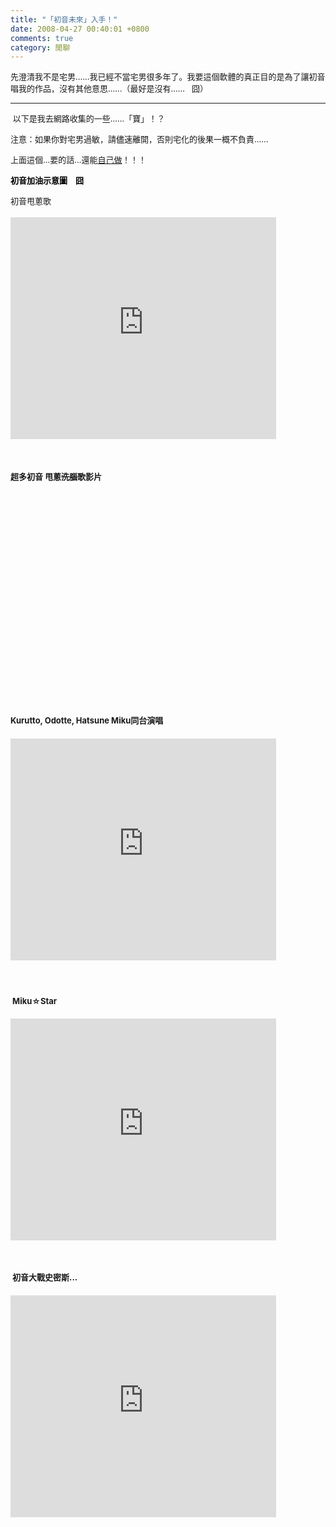 ```yaml
---
title: "「初音未來」入手！"
date: 2008-04-27 00:40:01 +0800
comments: true
category: 閒聊
---
```

<p><font size="2"><span>先澄清我不是宅男......我已經不當宅男很多年了。我要這個軟體的真正目的是為了讓初音唱我的作品，沒有其他意思......（最好是沒有......   囧）</span></font></p><font size="2"><hr /></font><p><font size="2"> 以下是我去網路收集的一些......「寶」！？</font></p><p><font size="2">注意：如果你對宅男過敏，請儘速離開，否則宅化的後果一概不負責......</font></p><p><a title="miku4.jpg" href="http://yi-fan.no-ip.org/wordpress/wp-content/uploads/2007/11/miku4.jpg" rel="lightbox"><font size="2"></font></a></p><p><span style="FONT-SIZE: 1.2em"><font size="2">上面這個…要的話…還能</font><a class="external" href="http://cafetera.blog114.fc2.com/blog-entry-24.html"><font size="2">自己做</font></a><font size="2">！！！</font></span></p><span style="FONT-SIZE: 1.2em"></span><p><span style="FONT-SIZE: 1.2em"><a title="1011114d87661c286760fdb90620e33cb72.jpg" href="http://yi-fan.no-ip.org/wordpress/wp-content/uploads/2007/11/1011114d87661c286760fdb90620e33cb72.jpg" rel="lightbox"><font size="2"></font></a></span><span style="FONT-SIZE: 1.2em; COLOR: #ffffff"><span style="COLOR: #000000"><strong></strong></span></span></p><p><span style="FONT-SIZE: 1.2em; COLOR: #ffffff"><span style="COLOR: #000000"><strong><font size="2">初音加油示意圖　囧</font></strong></span></span></p><p><font size="2"></font></p><p><font size="2">初音甩蔥歌</font></p><p><span style="FONT-SIZE: 1.2em"><strong><font size="2"></font></strong></span></p><span style="FONT-SIZE: 1.2em"><strong><p><font size="2"><embed src="http://www.youtube.com/v/kbbA9BhCTko&hl=en" width="425" height="355" type="application/x-shockwave-flash" wmode="transparent"></embed></embed /></embed /></embed /></embed /></embed /></embed /></embed /></embed /></embed /></embed /></font></p><p><font size="2"> </font></p><p></embed /><font size="2">超多初音 甩蔥<del>洗腦</del>歌影片</font></p><p><font size="2"><object id="vlog2900041" codebase="http://download.macromedia.com/pub/shockwave/cabs/flash/swflash.cab#version=7,0,19,0" height="338" width="450" classid="clsid:D27CDB6E-AE6D-11cf-96B8-444553540000"><param value="11906" name="_cx" /><param value="8943" name="_cy" /><param name="FlashVars" /><param value="http://myvlog.im.tv/?id=2900041&mid=481170&album=0" name="Movie" /><param value="http://myvlog.im.tv/?id=2900041&mid=481170&album=0" name="Src" /><param value="Window" name="WMode" /><param value="0" name="Play" /><param value="-1" name="Loop" /><param value="High" name="Quality" /><param value="LT" name="SAlign" /><param value="0" name="Menu" /><param name="Base" /><param value="always" name="AllowScriptAccess" /><param value="ShowAll" name="Scale" /><param value="0" name="DeviceFont" /><param value="0" name="EmbedMovie" /><param name="BGColor" /><param name="SWRemote" /><param name="MovieData" /><param value="1" name="SeamlessTabbing" /><param value="0" name="Profile" /><param name="ProfileAddress" /><param value="0" name="ProfilePort" /><param value="all" name="AllowNetworking" /><param value="false" name="AllowFullScreen" /></object></font></p><p><font size="2"></font></p><p><font size="2">Kurutto, Odotte, Hatsune Miku同台演唱</font></p><span style="FONT-SIZE: 1.2em"><strong><p><font size="2"><embed src="http://www.youtube.com/v/qDyUqvp7Uak&hl=en" width="425" height="355" type="application/x-shockwave-flash" wmode="transparent"></embed></embed /></embed /></embed /></embed /></embed /></embed /></embed /></embed /></embed /></embed /></font></p><p><font size="2"> </font></p></embed /><p><font size="2"> Miku☆Star</font></p><font size="2"><p><embed src="http://www.youtube.com/v/0rJO0V4qArQ&hl=en" width="425" height="355" type="application/x-shockwave-flash" wmode="transparent"></embed></embed /></p><p> </p></font></embed /><p><font size="2"> 初音大戰史密斯...</font></p></strong></span></strong></span><embed src="http://www.youtube.com/v/cjCFH4TTJRA&hl=en" width="425" height="355" type="application/x-shockwave-flash" wmode="transparent"></embed></embed /></embed /> 
